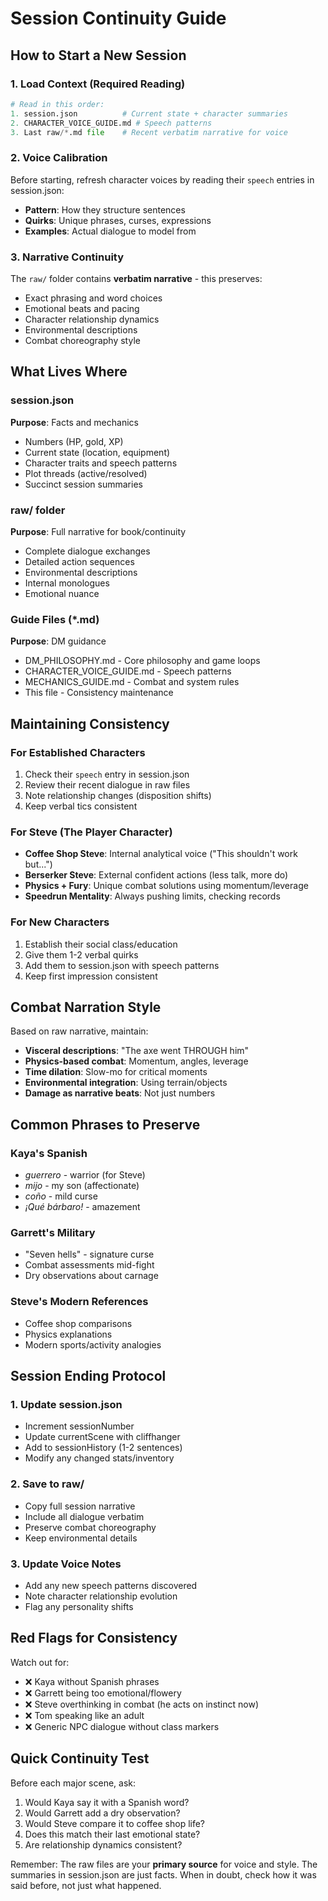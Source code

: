 # Session Continuity Guide

## How to Start a New Session

### 1. Load Context (Required Reading)
```python
# Read in this order:
1. session.json          # Current state + character summaries
2. CHARACTER_VOICE_GUIDE.md # Speech patterns
3. Last raw/*.md file    # Recent verbatim narrative for voice
```

### 2. Voice Calibration
Before starting, refresh character voices by reading their `speech` entries in session.json:
- **Pattern**: How they structure sentences
- **Quirks**: Unique phrases, curses, expressions  
- **Examples**: Actual dialogue to model from

### 3. Narrative Continuity
The `raw/` folder contains **verbatim narrative** - this preserves:
- Exact phrasing and word choices
- Emotional beats and pacing
- Character relationship dynamics
- Environmental descriptions
- Combat choreography style

## What Lives Where

### session.json
**Purpose**: Facts and mechanics
- Numbers (HP, gold, XP)
- Current state (location, equipment)
- Character traits and speech patterns
- Plot threads (active/resolved)
- Succinct session summaries

### raw/ folder  
**Purpose**: Full narrative for book/continuity
- Complete dialogue exchanges
- Detailed action sequences
- Environmental descriptions
- Internal monologues
- Emotional nuance

### Guide Files (*.md)
**Purpose**: DM guidance
- DM_PHILOSOPHY.md - Core philosophy and game loops
- CHARACTER_VOICE_GUIDE.md - Speech patterns
- MECHANICS_GUIDE.md - Combat and system rules
- This file - Consistency maintenance

## Maintaining Consistency

### For Established Characters
1. Check their `speech` entry in session.json
2. Review their recent dialogue in raw files
3. Note relationship changes (disposition shifts)
4. Keep verbal tics consistent

### For Steve (The Player Character)
- **Coffee Shop Steve**: Internal analytical voice ("This shouldn't work but...")
- **Berserker Steve**: External confident actions (less talk, more do)
- **Physics + Fury**: Unique combat solutions using momentum/leverage
- **Speedrun Mentality**: Always pushing limits, checking records

### For New Characters
1. Establish their social class/education
2. Give them 1-2 verbal quirks
3. Add them to session.json with speech patterns
4. Keep first impression consistent

## Combat Narration Style

Based on raw narrative, maintain:
- **Visceral descriptions**: "The axe went THROUGH him"
- **Physics-based combat**: Momentum, angles, leverage
- **Time dilation**: Slow-mo for critical moments
- **Environmental integration**: Using terrain/objects
- **Damage as narrative beats**: Not just numbers

## Common Phrases to Preserve

### Kaya's Spanish
- *guerrero* - warrior (for Steve)
- *mijo* - my son (affectionate)
- *coño* - mild curse
- *¡Qué bárbaro!* - amazement

### Garrett's Military
- "Seven hells" - signature curse
- Combat assessments mid-fight
- Dry observations about carnage

### Steve's Modern References
- Coffee shop comparisons
- Physics explanations
- Modern sports/activity analogies

## Session Ending Protocol

### 1. Update session.json
- Increment sessionNumber
- Update currentScene with cliffhanger
- Add to sessionHistory (1-2 sentences)
- Modify any changed stats/inventory

### 2. Save to raw/
- Copy full session narrative
- Include all dialogue verbatim
- Preserve combat choreography
- Keep environmental details

### 3. Update Voice Notes
- Add any new speech patterns discovered
- Note character relationship evolution
- Flag any personality shifts

## Red Flags for Consistency

Watch out for:
- ❌ Kaya without Spanish phrases
- ❌ Garrett being too emotional/flowery  
- ❌ Steve overthinking in combat (he acts on instinct now)
- ❌ Tom speaking like an adult
- ❌ Generic NPC dialogue without class markers

## Quick Continuity Test

Before each major scene, ask:
1. Would Kaya say it with a Spanish word?
2. Would Garrett add a dry observation?
3. Would Steve compare it to coffee shop life?
4. Does this match their last emotional state?
5. Are relationship dynamics consistent?

Remember: The raw files are your **primary source** for voice and style. The summaries in session.json are just facts. When in doubt, check how it was said before, not just what happened.